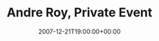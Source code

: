 ---
templateKey: event
guid: 089414fd-6eab-11ea-99c5-002590d1d1b0
date: 2007-12-21T19:00:00+00:00
eventTime: '7pm'
title: Andre Roy, Private Event
artist: Andre Roy
city: Hamilton
venue: Private Event
group: Tim Shia
guests: Mark Cashion
---